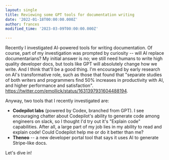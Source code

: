 ```yaml
---
layout: single
title: Reviewing some GPT tools for documentation writing
date: '2022-01-18T00:00:00.000Z'
author: frances
modified_time: '2023-03-09T00:00:00.000Z'

---
```


Recently I investigated AI-powered tools for writing documentation. Of course, part of my investigation was prompted by curiosity -- will AI replace documentarians?  My initial answer is no; we still need humans to write high quality developer docs, but tools like GPT will absolutely change how we write. And I think that'll be a good thing. I'm encouraged by early research on AI's transformative role, such as those that found that "separate studies of both writers and programmers find 50% increases in productivity with AI, and higher performance and satisfaction".  https://twitter.com/emollick/status/1631397931604488194.

Anyway, two tools that I recently investigated are:

- **Codepilot labs** (powered by Codex, branched from GPT). I see encouraging chatter about Codepilot's ability to generate code among engineers on slack, so I thought I'd try out it's "Explain code" capabilities. After all, a large part of my job lies in my ability to read and explain code! Could Codepilot help me or do it better than me?
- **Theneo** -- a new developer portal tool that says it uses AI to generate Stripe-like docs.

Let's dive in!









